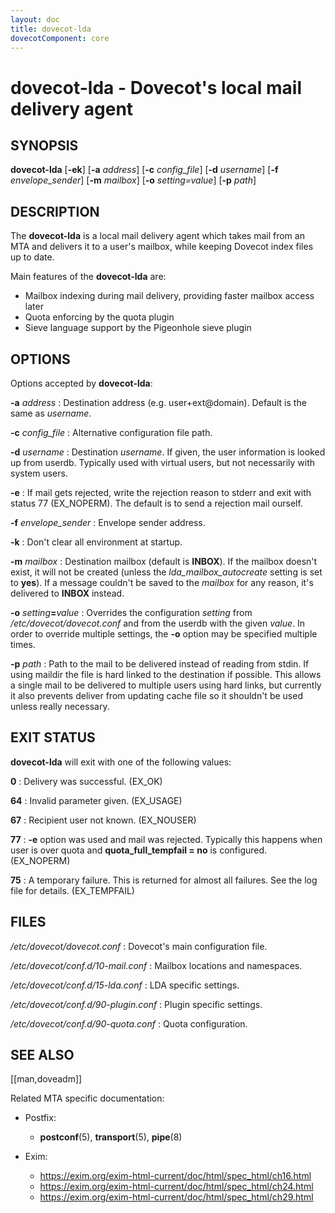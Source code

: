 ```yaml
---
layout: doc
title: dovecot-lda
dovecotComponent: core
---
```


# dovecot-lda - Dovecot's local mail delivery agent

## SYNOPSIS

**dovecot-lda**
  [**-ek**]
  [**-a** *address*]
  [**-c** *config_file*]
  [**-d** *username*]
  [**-f** *envelope_sender*]
  [**-m** *mailbox*]
  [**-o** *setting=value*]
  [**-p** *path*]

## DESCRIPTION

The **dovecot-lda** is a local mail delivery agent which takes mail from
an MTA and delivers it to a user's mailbox, while keeping Dovecot index
files up to date.

Main features of the **dovecot-lda** are:

* Mailbox indexing during mail delivery, providing faster mailbox access later
* Quota enforcing by the quota plugin
* Sieve language support by the Pigeonhole sieve plugin

## OPTIONS

Options accepted by **dovecot-lda**:

**-a** *address*
:   Destination address (e.g. user+ext@domain). Default is the same as
    *username*.

**-c** *config_file*
:   Alternative configuration file path.

**-d** *username*
:   Destination *username*. If given, the user information is looked up
    from userdb. Typically used with virtual users, but not necessarily
    with system users.

**-e**
:   If mail gets rejected, write the rejection reason to stderr and exit
    with status 77 (EX_NOPERM). The default is to send a rejection mail
    ourself.

**-f** *envelope_sender*
:   Envelope sender address.

**-k**
:   Don't clear all environment at startup.

**-m** *mailbox*
:   Destination mailbox (default is **INBOX**). If the mailbox doesn't
    exist, it will not be created (unless the *lda_mailbox_autocreate*
    setting is set to **yes**). If a message couldn't be saved to the
    *mailbox* for any reason, it's delivered to **INBOX** instead.

**-o** *setting*<!-- -->**=**<!-- -->*value*
:   Overrides the configuration *setting* from
    */etc/dovecot/dovecot.conf* and from the userdb with the given
    *value*. In order to override multiple settings, the **-o** option
    may be specified multiple times.

**-p** *path*
:   Path to the mail to be delivered instead of reading from stdin. If
    using maildir the file is hard linked to the destination if possible.
    This allows a single mail to be delivered to multiple users using
    hard links, but currently it also prevents deliver from updating
    cache file so it shouldn't be used unless really necessary.

## EXIT STATUS

**dovecot-lda** will exit with one of the following values:

**0**
:   Delivery was successful. (EX_OK)

**64**
:   Invalid parameter given. (EX_USAGE)

**67**
:   Recipient user not known. (EX_NOUSER)

**77**
:   **-e** option was used and mail was rejected. Typically this happens
    when user is over quota and **quota_full_tempfail = no** is
    configured. (EX_NOPERM)

**75**
:   A temporary failure. This is returned for almost all failures. See
    the log file for details. (EX_TEMPFAIL)

## FILES

*/etc/dovecot/dovecot.conf*
:   Dovecot's main configuration file.

*/etc/dovecot/conf.d/10-mail.conf*
:   Mailbox locations and namespaces.

*/etc/dovecot/conf.d/15-lda.conf*
:   LDA specific settings.

*/etc/dovecot/conf.d/90-plugin.conf*
:   Plugin specific settings.

*/etc/dovecot/conf.d/90-quota.conf*
:   Quota configuration.

<!-- @include: reporting-bugs.inc -->

## SEE ALSO

[[man,doveadm]]

Related MTA specific documentation:

- Postfix:
   - **postconf**(5), **transport**(5), **pipe**(8)

- Exim:
  - https://exim.org/exim-html-current/doc/html/spec_html/ch16.html
  - https://exim.org/exim-html-current/doc/html/spec_html/ch24.html
  - https://exim.org/exim-html-current/doc/html/spec_html/ch29.html
